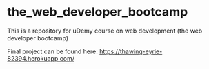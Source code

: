 # the_web_developer_bootcamp
This is a repository for uDemy course on web development (the web developer bootcamp)

Final project can be found here:
https://thawing-eyrie-82394.herokuapp.com/
